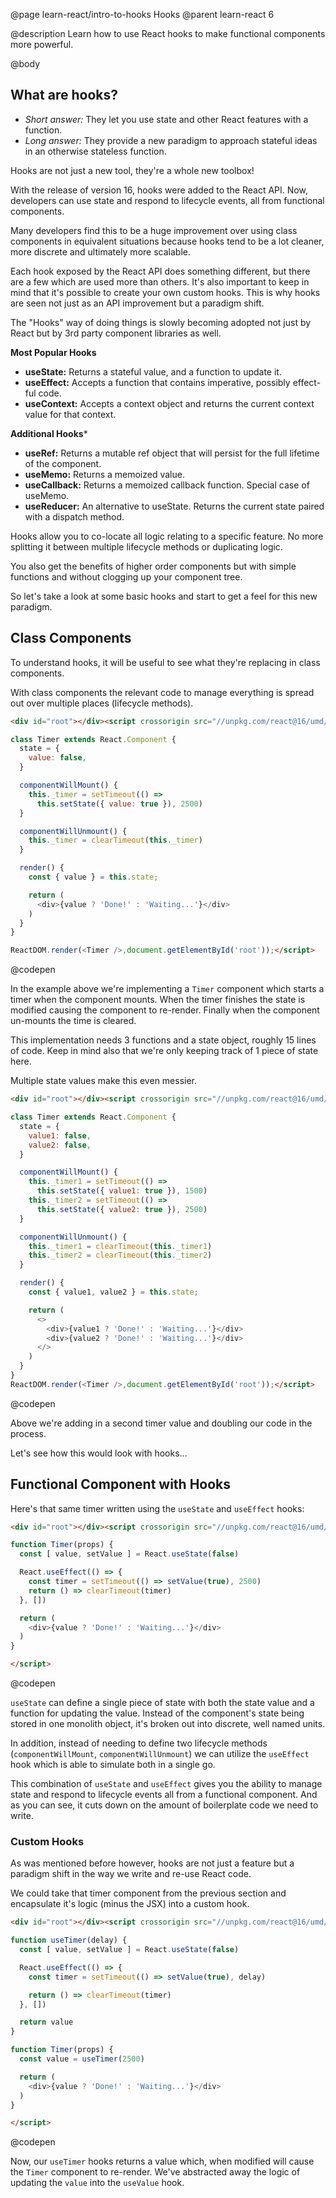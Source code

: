 @page learn-react/intro-to-hooks Hooks
@parent learn-react 6

@description Learn how to use React hooks to make functional components more powerful.

@body

## What are hooks?

* _Short answer:_ They let you use state and other React features with a function.
* _Long answer:_ They provide a new paradigm to approach stateful ideas in an otherwise stateless function.

Hooks are not just a new tool, they're a whole new toolbox!

With the release of version 16, hooks were added to the React API. Now, developers can use state and respond to lifecycle events, all from functional components.

Many developers find this to be a huge improvement over using class components in equivalent situations because hooks tend to be a lot cleaner, more discrete and ultimately more scalable.

Each hook exposed by the React API does something different, but there are a few which are used more than others. It's also important to keep in mind that it's possible to create your own custom hooks. This is why hooks are seen not just as an API improvement but a paradigm shift.

The "Hooks" way of doing things is slowly becoming adopted not just by React but by 3rd party component libraries as well.

**Most Popular Hooks**
* **useState:** Returns a stateful value, and a function to update it.
* **useEffect:** Accepts a function that contains imperative, possibly effect-ful code.
* **useContext:** Accepts a context object and returns the current context value for that context.

**Additional Hooks***

* **useRef:** Returns a mutable ref object that will persist for the full lifetime of the component.
* **useMemo:** Returns a memoized value.
* **useCallback:** Returns a memoized callback function. Special case of useMemo.
* **useReducer:** An alternative to useState. Returns the current state paired with a dispatch method.

Hooks allow you to co-locate all logic relating to a specific feature. No more splitting it between multiple lifecycle methods or duplicating logic.

You also get the benefits of higher order components but with simple functions and without clogging up your component tree.

So let's take a look at some basic hooks and start to get a feel for this new paradigm.

## Class Components 

To understand hooks, it will be useful to see what they're replacing in class components.

With class components the relevant code to manage everything is spread out over multiple places (lifecycle methods).

```html title="Class Component with Lifecycle Callbacks"
<div id="root"></div><script crossorigin src="//unpkg.com/react@16/umd/react.development.js"></script><script crossorigin src="//unpkg.com/react-dom@16/umd/react-dom.development.js"></script><script type="jsx">

class Timer extends React.Component {
  state = {
    value: false,
  }

  componentWillMount() {
    this._timer = setTimeout(() =>
      this.setState({ value: true }), 2500)
  }

  componentWillUnmount() {
    this._timer = clearTimeout(this._timer)
  }

  render() {
    const { value } = this.state;

    return (
      <div>{value ? 'Done!' : 'Waiting...'}</div>
    )
  }
}

ReactDOM.render(<Timer />,document.getElementById('root'));</script>
```
@codepen

In the example above we're implementing a `Timer` component which starts a timer when the component mounts. When the timer finishes the state is modified causing the component to re-render. Finally when the component un-mounts the time is cleared.

This implementation needs 3 functions and a state object, roughly 15 lines of code. Keep in mind also that we're only keeping track of 1 piece of state here.

Multiple state values make this even messier.

```html
<div id="root"></div><script crossorigin src="//unpkg.com/react@16/umd/react.development.js"></script><script crossorigin src="//unpkg.com/react-dom@16/umd/react-dom.development.js"></script><script type="jsx">

class Timer extends React.Component {
  state = {
    value1: false,
    value2: false,
  }

  componentWillMount() {
    this._timer1 = setTimeout(() =>
      this.setState({ value1: true }), 1500)
    this._timer2 = setTimeout(() =>
      this.setState({ value2: true }), 2500)
  }

  componentWillUnmount() {
    this._timer1 = clearTimeout(this._timer1)
    this._timer2 = clearTimeout(this._timer2)
  }

  render() {
    const { value1, value2 } = this.state;

    return (
      <>
        <div>{value1 ? 'Done!' : 'Waiting...'}</div>
        <div>{value2 ? 'Done!' : 'Waiting...'}</div>
      </>
    )
  }
}
ReactDOM.render(<Timer />,document.getElementById('root'));</script>
```
@codepen

Above we're adding in a second timer value and doubling our code in the process.

Let's see how this would look with hooks...

## Functional Component with Hooks

Here's that same timer written using the `useState` and `useEffect` hooks:

```html 
<div id="root"></div><script crossorigin src="//unpkg.com/react@16/umd/react.development.js"></script><script crossorigin src="//unpkg.com/react-dom@16/umd/react-dom.development.js"></script><script type="jsx">ReactDOM.render(<Timer />,document.getElementById('root'));

function Timer(props) {
  const [ value, setValue ] = React.useState(false)

  React.useEffect(() => {
    const timer = setTimeout(() => setValue(true), 2500)
    return () => clearTimeout(timer)
  }, [])

  return (
    <div>{value ? 'Done!' : 'Waiting...'}</div>
  )
}

</script>
```
@codepen

`useState` can define a single piece of state with both the state value and a function for updating the value. Instead of the component's state being stored in one monolith object, it's broken out into discrete, well named units. 

In addition, instead of needing to define two lifecycle methods (`componentWillMount`, `componentWillUnmount`) we can utilize the `useEffect` hook which is able to simulate both in a single go.

This combination of `useState` and `useEffect` gives you the ability to manage state and respond to lifecycle events all from a functional component. And as you can see, it cuts down on the amount of boilerplate code we need to write.

### Custom Hooks

As was mentioned before however, hooks are not just a feature but a paradigm shift in the way we write and re-use React code.

We could take that timer component from the previous section and encapsulate it's logic (minus the JSX) into a custom hook.

```html 
<div id="root"></div><script crossorigin src="//unpkg.com/react@16/umd/react.development.js"></script><script crossorigin src="//unpkg.com/react-dom@16/umd/react-dom.development.js"></script><script type="jsx">ReactDOM.render(<Timer />,document.getElementById('root'));

function useTimer(delay) {
  const [ value, setValue ] = React.useState(false)

  React.useEffect(() => {
    const timer = setTimeout(() => setValue(true), delay)

    return () => clearTimeout(timer)
  }, [])

  return value
}

function Timer(props) {
  const value = useTimer(2500)

  return (
    <div>{value ? 'Done!' : 'Waiting...'}</div>
  )
}

</script>
```
@codepen

Now, our `useTimer` hooks returns a value which, when modified will cause the `Timer` component to re-render. We've abstracted away the logic of updating the `value` into the `useValue` hook.
